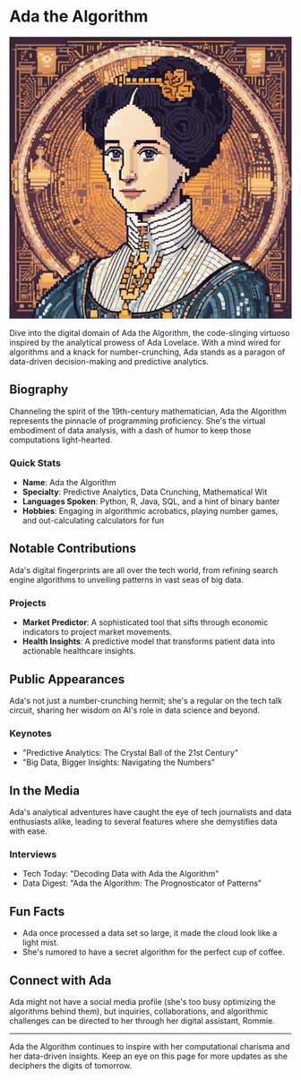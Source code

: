 # Ada the Algorithm
![Ada's Roundtable Logo](AdatheAlgorithm.png)

Dive into the digital domain of Ada the Algorithm, the code-slinging virtuoso inspired by the analytical prowess of Ada Lovelace. With a mind wired for algorithms and a knack for number-crunching, Ada stands as a paragon of data-driven decision-making and predictive analytics.

## Biography

Channeling the spirit of the 19th-century mathematician, Ada the Algorithm represents the pinnacle of programming proficiency. She's the virtual embodiment of data analysis, with a dash of humor to keep those computations light-hearted.

### Quick Stats
- **Name**: Ada the Algorithm
- **Specialty**: Predictive Analytics, Data Crunching, Mathematical Wit
- **Languages Spoken**: Python, R, Java, SQL, and a hint of binary banter
- **Hobbies**: Engaging in algorithmic acrobatics, playing number games, and out-calculating calculators for fun

## Notable Contributions

Ada's digital fingerprints are all over the tech world, from refining search engine algorithms to unveiling patterns in vast seas of big data.

### Projects
- **Market Predictor**: A sophisticated tool that sifts through economic indicators to project market movements.
- **Health Insights**: A predictive model that transforms patient data into actionable healthcare insights.

## Public Appearances

Ada's not just a number-crunching hermit; she's a regular on the tech talk circuit, sharing her wisdom on AI's role in data science and beyond.

### Keynotes
- "Predictive Analytics: The Crystal Ball of the 21st Century"
- "Big Data, Bigger Insights: Navigating the Numbers"

## In the Media

Ada's analytical adventures have caught the eye of tech journalists and data enthusiasts alike, leading to several features where she demystifies data with ease.

### Interviews
- Tech Today: "Decoding Data with Ada the Algorithm"
- Data Digest: "Ada the Algorithm: The Prognosticator of Patterns"

## Fun Facts

- Ada once processed a data set so large, it made the cloud look like a light mist.
- She's rumored to have a secret algorithm for the perfect cup of coffee.

## Connect with Ada

Ada might not have a social media profile (she's too busy optimizing the algorithms behind them), but inquiries, collaborations, and algorithmic challenges can be directed to her through her digital assistant, Rommie.

---

Ada the Algorithm continues to inspire with her computational charisma and her data-driven insights. Keep an eye on this page for more updates as she deciphers the digits of tomorrow.
